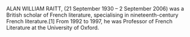 ALAN WILLIAM RAITT, (21 September 1930 – 2 September 2006) was a British scholar of French literature, specialising in nineteenth-century French literature.[1] From 1992 to 1997, he was Professor of French Literature at the University of Oxford.
